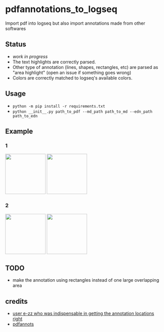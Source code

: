# pdfannotations_to_logseq
Import pdf into logseq but also import annotations made from other softwares

## Status
* *work in progress*
* The text highlights are correctly parsed.
* Other type of annotation (lines, shapes, rectangles, etc) are parsed as "area highlight" (open an issue if something goes wrong)
* Colors are correctly matched to logseq's available colors.

## Usage
* `python -m pip install -r requirements.txt`
* `python __init__.py path_to_pdf --md_path path_to_md --edn_path path_to_edn`

## Example
### 1
<img src="https://github.com/thiswillbeyourgithub/pdfannotations_to_logseq/blob/main/docs/normal_1.png" width=128/> <img src="https://github.com/thiswillbeyourgithub/pdfannotations_to_logseq/blob/main/docs/logseq_1.png" width=128/>

### 2
<img src="https://github.com/thiswillbeyourgithub/pdfannotations_to_logseq/blob/main/docs/normal_2.png" width=128/> <img src="https://github.com/thiswillbeyourgithub/pdfannotations_to_logseq/blob/main/docs/logseq_2.png" width=128/>

## TODO
* make the annotation using rectangles instead of one large overlapping area



## credits
* [user e-zz who was indispensable in getting the annotation locations right](https://github.com/e-zz/logseq-pdf-extract/discussions/3#discussioncomment-7902471)
* [pdfannots](https://github.com/0xabu/pdfannots/)
